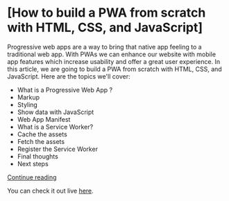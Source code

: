# [How to build a PWA from scratch with HTML, CSS, and JavaScript]

Progressive web apps are a way to bring that native app feeling to a traditional web app. With PWAs we can enhance our website with mobile app features which increase usability and offer a great user experience.
In this article, we are going to build a PWA from scratch with HTML, CSS, and JavaScript. Here are the topics we'll cover:
- What is a Progressive Web App ?
- Markup
- Styling
- Show data with JavaScript
- Web App Manifest
- What is a Service Worker?
- Cache the assets
- Fetch the assets
- Register the Service Worker
- Final thoughts
- Next steps

[Continue reading](https://www.ibrahima-ndaw.com/blog/how-to-build-pwa-with-javascript/)

You can check it out live [here](https://devcoffee-pwa.netlify.com/).

